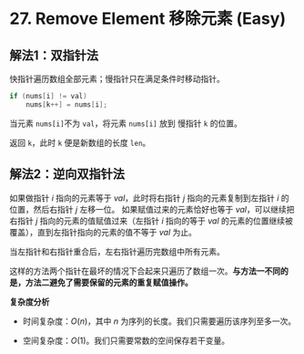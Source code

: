 # 27. Remove Element 移除元素 (Easy)



## 解法1：双指针法

快指针遍历数组全部元素；慢指针只在满足条件时移动指针。

```c++
if (nums[i] != val)
	nums[k++] = nums[i];
```

当元素 `nums[i]`不为 `val`，将元素 `nums[i]` 放到 慢指针 `k` 的位置。

返回 `k`，此时 `k` 便是新数组的长度 `len`。

## 解法2：逆向双指针法

如果做指针 $i$ 指向的元素等于 $val$，此时将右指针 $j$ 指向的元素复制到左指针 $i$ 的位置，然后右指针 $j$ 左移一位。
如果赋值过来的元素恰好也等于 $val$，可以继续把右指针 $j$ 指向的元素的值赋值过来（左指针 $i$ 指向的等于 $val$ 的元素的位置继续被覆盖），直到左指针指向的元素的值不等于 $val$ 为止。

当左指针和右指针重合后，左右指针遍历完数组中所有元素。

这样的方法两个指针在最坏的情况下合起来只遍历了数组一次。**与方法一不同的是，方法二避免了需要保留的元素的重复赋值操作。**

**复杂度分析**

- 时间复杂度：$O(n)$，其中 $n$ 为序列的长度。我们只需要遍历该序列至多一次。

- 空间复杂度：$O(1)$。我们只需要常数的空间保存若干变量。
